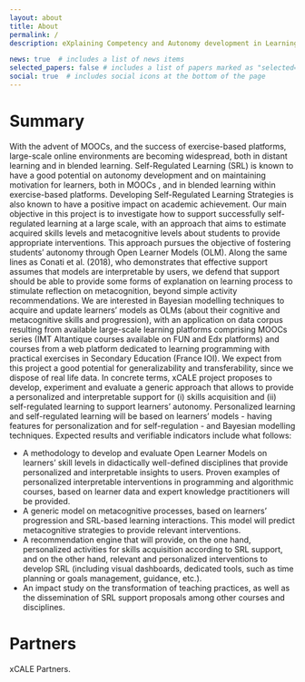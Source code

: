```yaml
---
layout: about
title: About
permalink: /
description: eXplaining Competency and Autonomy development in Learning Environments - ANR Project

news: true  # includes a list of news items
selected_papers: false # includes a list of papers marked as "selected={true}"
social: true  # includes social icons at the bottom of the page
---
```


# Summary
With the advent of MOOCs, and the success of exercise-based platforms, large-scale online environments are becoming widespread, both in distant learning and in blended learning. Self-Regulated Learning (SRL) is known to have a good potential on autonomy development and on maintaining motivation for learners, both in MOOCs , and in blended learning within exercise-based platforms. Developing Self-Regulated Learning Strategies is also known to have a positive impact on academic achievement. Our main objective in this project is to investigate how to support successfully self-regulated learning at a large scale, with an approach that aims to estimate acquired skills levels and metacognitive levels about students to provide appropriate interventions.
This approach pursues the objective of fostering students’ autonomy through Open Learner Models (OLM). Along the same lines as Conati et al.  (2018), who demonstrates that effective support assumes that models are interpretable by users, we defend that support should be able to provide some forms of explanation on learning process to stimulate reflection on metacognition, beyond simple activity recommendations. We are interested in Bayesian modelling techniques to acquire and update learners’ models as OLMs (about their cognitive and metacognitive skills and progression), with an application on data corpus resulting from available large-scale learning platforms comprising MOOCs series (IMT Altantique courses available on FUN and Edx platforms) and courses from a web platform dedicated to learning programming with practical exercises in Secondary Education (France IOI). We expect from this project a good potential for generalizability and transferability, since we dispose of real life data.
In concrete terms, xCALE project proposes to develop, experiment and evaluate a generic approach that allows to provide a personalized and interpretable support for (i) skills acquisition and (ii) self-regulated learning to support learners’ autonomy. Personalized learning and self-regulated learning will be based on learners’ models - having features for personalization and for self-regulation - and Bayesian modelling techniques. Expected results and verifiable indicators include what follows:
*	A methodology to develop and evaluate Open Learner Models on learners’ skill levels in didactically well-defined disciplines that provide personalized and interpretable insights to users. Proven examples of personalized interpretable interventions in programming and algorithmic courses, based on learner data and expert knowledge practitioners will be provided.
*	A generic model on metacognitive processes, based on learners’ progression and SRL-based learning interactions. This model will predict metacognitive strategies to provide relevant interventions.
*	A recommendation engine that will provide, on the one hand, personalized activities for skills acquisition according to SRL support, and on the other hand, relevant and personalized interventions to develop SRL (including visual dashboards, dedicated tools, such as time planning or goals management, guidance, etc.).
*	An impact study on the transformation of teaching practices, as well as the dissemination of SRL support proposals among other courses and disciplines.

# Partners
<div class="row">
    <div class="col-sm mt-3 mt-md-0">
        <img class="img-fluid rounded z-depth-1" src="{{ '/assets/img/xCALE partners.png' | relative_url }}" alt="" title="xCALE Partners"/>
    </div>
</div>
<div class="caption">
    xCALE Partners.
</div>
